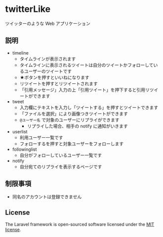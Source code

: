 # twitterLike

ツイッターのような Web アプリケーション

## 説明

* timeline
    * タイムラインが表示されます
    * タイムラインに表示されるツイートは自分のツイートかフォローしているユーザーのツイートです
    * ★ボタンを押すといいねになります
    * リツイートを押すとリツイートされます
    * 「引用メッセージ」入力の上「引用ツイート」を押下すると引用リツイートができます
* tweet
    * 入力欄にテキストを入力し「ツイートする」を押すとツイートできます
    * 「ファイルを選択」により画像つきツイートができます
    * `@ユーザー名` で対象のユーザーにリプライができます
        * リプライした場合、相手の notify に通知がいきます
* userlist
    * 利用ユーザー一覧です
    * フォローするを押すと対象ユーザーをフォローします
* followinglist
    * 自分がフォローしているユーザー一覧です
* notify
    * 自分宛てのリプライを表示するページです

## 制限事項

* 同名のアカウントは登録できません

## License

The Laravel framework is open-sourced software licensed under the [MIT license](https://opensource.org/licenses/MIT).
